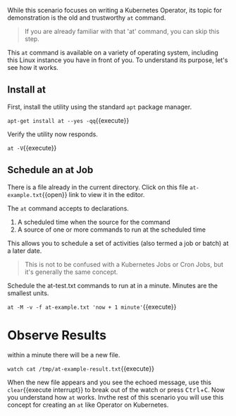 While this scenario focuses on writing a Kubernetes Operator, its topic for demonstration is the old and trustworthy `at` command.

> If you are already familiar with that 'at' command, you can skip this step.

This `at` command is available on a variety of operating system, including this Linux instance you have in front of you. To understand its purpose, let's see how it works.

## Install at

First, install the utility using the standard `apt` package manager.

`apt-get install at --yes -qq`{{execute}}

Verify the utility now responds.

`at -V`{{execute}}

## Schedule an at Job

There is a file already in the current directory. Click on this file `at-example.txt`{{open}} link to view it in the editor.

The `at` command accepts to declarations.

1. A scheduled time when the source for the command
2. A source of one or more commands to run at the scheduled time

This allows you to schedule a set of activities (also termed a job or batch) at a later date.

> This is not to be confused with a Kubernetes Jobs or Cron Jobs, but it's generally the same concept.

Schedule the at-test.txt commands to run at in a minute. Minutes are the smallest units.

`at -M -v -f at-example.txt 'now + 1 minute'`{{execute}}

# Observe Results

within a minute there will be a new file.

`watch cat /tmp/at-example-result.txt`{{execute}}

When the new file appears and you see the echoed message, use this ```clear```{{execute interrupt}} to break out of the watch or press <kbd>Ctrl</kbd>+<kbd>C</kbd>. Now you understand how `at` works. Invthe rest of this scenario you will use this concept for creating an `at` like Operator on Kubernetes.
